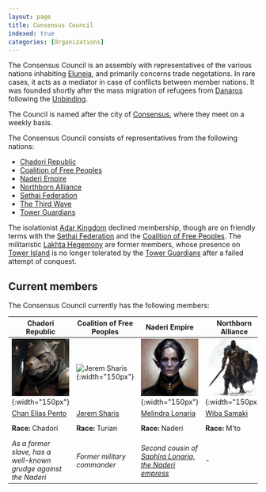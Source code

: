 ```yaml
---
layout: page
title: Consensus Council
indexed: true
categories: [Organizations]
---
```

The Consensus Council is an assembly with representatives of the various nations
inhabiting [Eluneia](/locations/eluneia), and
primarily concerns trade negotations. In rare cases, it acts as a mediator in case of conflicts between member nations.
It was founded
shortly after the mass migration of refugees from [Danaros](/locations/danaros) following
the [Unbinding](/history/the-unbinding).

The Council is named after the city of [Consensus](/locations/consensus), where they meet on a weekly basis.

The Consensus Council consists of representatives from the following nations:

* [Chadori Republic](/nations/chadori_republic)
* [Coalition of Free Peoples](/nations/coalition_of_free_peoples)
* [Naderi Empire](/nations/naderi_empire)
* [Northborn Alliance](/nations/northborn_alliance)
* [Sethai Federation](/nations/sethai_federation)
* [The Third Wave](/nations/third_wave)
* [Tower Guardians](/nations/tower_guardians)

The isolationist [Adar Kingdom](/nations/adar_kingdom) declined membership, though are on friendly
terms with the [Sethai Federation](/nations/sethai_federation) and
the [Coalition of Free Peoples](/nations/coalition_of_free_peoples).
The militaristic [Lakhta Hegemony](/nations/lakhta_hegemony) are former members, whose presence
on [Tower Island](/locations/tower_island) is no longer tolerated by
the [Tower Guardians](/nations/tower_guardians) after a failed attempt of conquest.

## Current members

The Consensus Council currently has the following members:

| Chadori Republic                                                   | Coalition of Free Peoples                                  | Naderi Empire                                                                      | Northborn Alliance                                       | Sethai Federation                                                             | The Third Wave                                     | Tower Guardians                                                      |
|--------------------------------------------------------------------|------------------------------------------------------------|------------------------------------------------------------------------------------|----------------------------------------------------------|-------------------------------------------------------------------------------|----------------------------------------------------|----------------------------------------------------------------------|
| ![Chan Elias Pento](/persons/chan_elias_pento.png){:width="150px"} | ![Jerem Sharis](/persons/jerem_sharis.png){:width="150px"} | ![Melindra Lonaria](/persons/melindra_lonaria.png){:width="150px"}                 | ![Wiba Samaki](/persons/wiba_samaki.png){:width="150px"} | ![Elleshana](/persons/elleshana.png){:width="150px"}                          | ![Mahariel](/persons/mahariel.png){:width="150px"} | ![Aurelius Princeps](/persons/aurelius_princeps.png){:width="150px"} |
| [Chan Elias Pento](/persons/chan_elias_pento)                      | [Jerem Sharis](/persons/jerem_sharis)                      | [Melindra Lonaria](/persons/melindra_lonaria)                                      | [Wiba Samaki](/persons/wiba_samaki)                      | [Elleshana](/persons/elleshana)                                               | [Mahariel](/persons/mahariel)                      | [Aurelius Princeps](/persons/aurelius_princeps)                      |
| **Race:** Chadori                                                  | **Race:** Turian                                           | **Race:** Naderi                                                                   | **Race:** M'to                                           | **Race:** Sethai                                                              | **Race:** Belehain                                 | **Race:** Tower Guardian                                             |
| _As a former slave, has a well-known grudge against the Naderi_    | _Former military commander_                                | _Second cousin of [Saphira Lonaria, the Naderi empress](/persons/saphira_lonaria)_ | -                                                        | _Member of the [Fian Orcha, the religious caste](/nations/sethai_federation)_ | -                                                  | -                                                                    |  
